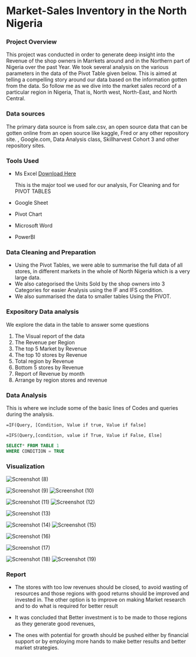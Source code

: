 # Market-Sales Inventory in the North Nigeria
### Project Overview

This project was conducted in order to generate deep insight into the Revenue of the shop owners in Marrkets around and in the Northern part of Nigeria over the past Year. We took several analysis on the various parameters in the data of the Pivot Table given below. This is aimed at telling a compelling story around our data based on the information gotten from the data.  So follow me as we dive into the market sales record of a particular region in Nigeria, That is, North west, North-East, and North Central.


### Data sources

The primary data source is from sale.csv, an open source data that can be gotten online from an open source like kaggle, Fred or any other repository site. , Google.com, Data Analysis class, Skillharvest Cohort 3 and other repository sites.


### Tools Used

- Ms Excel [Download Here](https://www.microsoft.com)

  This is the major tool we used for our analysis, For Cleaning and for PIVOT TABLES
  
- Google Sheet
  
- Pivot Chart
  
- Microsoft Word
  
- PowerBI


### Data Cleaning and Preparation

- Using the Pivot Tables, we were able to summarise the full data of all stores, in different markets in the whole of North Nigeria which is a very large data.
- We also categorised the Units Sold by the shop owners into 3 Categories  for easier Analysis using the IF and IFS condition.
- We also summarised the data to smaller tables Using the PIVOT. 


### Expository Data analysis

We explore the data in the table to answer some questions
1.	The Visual report of the data 
2.	The Revenue per Region
3.	The top 5 Market by Revenue
4.	The top 10 stores by Revenue
5.	Total region by Revenue
6.	Bottom 5 stores by Revenue
7.	Report of Revenue by month
8.	Arrange by region stores and revenue

### Data Analysis

This is where we include some of the basic lines of Codes and queries during the analysis. 

``` MS EXCEL
=IF(Query, [Condition, Value if true, Value if false] 

=IFS(Query,[condition, value if True, Value if False, Else]
```

``` SQL
SELECT* FROM TABLE 1
WHERE CONDITION = TRUE
```

### Visualization
![Screenshot (8)](https://github.com/user-attachments/assets/78a50916-5eba-45cd-a154-8f196c4a7107)

![Screenshot (9)](https://github.com/user-attachments/assets/36386dd0-7aa1-4073-9149-cb879dac6e43)
![Screenshot (10)](https://github.com/user-attachments/assets/e76a786e-4ec1-4080-ad92-bcb88e706904)

![Screenshot (11)](https://github.com/user-attachments/assets/652defa2-e4fd-4be2-916a-9db10a6ac691)
![Screenshot (12)](https://github.com/user-attachments/assets/26e18133-5854-4b34-a8f6-baa09a4f1ec4)

![Screenshot (13)](https://github.com/user-attachments/assets/6c389f2b-a667-416a-a9ab-6561a5eec673)

![Screenshot (14)](https://github.com/user-attachments/assets/d9d68b32-5d41-42ce-8925-c630ce5a2b9c)
![Screenshot (15)](https://github.com/user-attachments/assets/1d083a4e-db6b-41e0-96f3-0384ac689679)

![Screenshot (16)](https://github.com/user-attachments/assets/b5e62c52-7671-4d75-8b84-67396bd7c8d7)

![Screenshot (17)](https://github.com/user-attachments/assets/2552bec8-4fcd-40ab-bfcf-1584461da1ac)

![Screenshot (18)](https://github.com/user-attachments/assets/d283562d-1416-4957-80c0-3592a5289a6d)
![Screenshot (19)](https://github.com/user-attachments/assets/744ac8c5-f5bf-42cc-8b6b-810d4361aeca)

### Report

- The stores with too low revenues should be closed, to avoid wasting of resources and those regions with good returns should be improved and invested in.  The other option is to improve on making Market research and to do what is required for better result 

- It was concluded that Better investment is to be made to those regions as they generate good revenues, 

- The ones with potential for growth should be pushed either by financial support or by employing more hands to make better results and better market strategies. 
